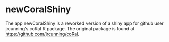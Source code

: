 # newCoralShiny

The app newCoralShiny is a reworked version of a shiny app for github user jrcunning's coRal R package. The original package is found at https://github.com/jrcunning/coRal.


